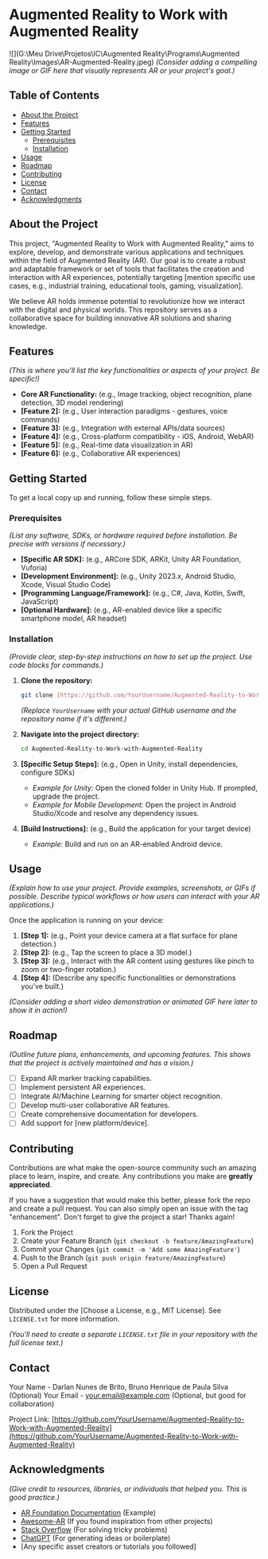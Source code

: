 # Augmented Reality to Work with Augmented Reality

![](G:\Meu Drive\Projetos\IC\Augmented Reality\Programs\Augmented Reality\Images\AR-Augmented-Reality.jpeg)
*(Consider adding a compelling image or GIF here that visually represents AR or your project's goal.)*

## Table of Contents

- [About the Project](#about-the-project)
- [Features](#features)
- [Getting Started](#getting-started)
  - [Prerequisites](#prerequisites)
  - [Installation](#installation)
- [Usage](#usage)
- [Roadmap](#roadmap)
- [Contributing](#contributing)
- [License](#license)
- [Contact](#contact)
- [Acknowledgments](#acknowledgments)

## About the Project

This project, "Augmented Reality to Work with Augmented Reality," aims to explore, develop, and demonstrate various applications and techniques within the field of Augmented Reality (AR). Our goal is to create a robust and adaptable framework or set of tools that facilitates the creation and interaction with AR experiences, potentially targeting [mention specific use cases, e.g., industrial training, educational tools, gaming, visualization].

We believe AR holds immense potential to revolutionize how we interact with the digital and physical worlds. This repository serves as a collaborative space for building innovative AR solutions and sharing knowledge.

## Features

*(This is where you'll list the key functionalities or aspects of your project. Be specific!)*

- **Core AR Functionality:** (e.g., Image tracking, object recognition, plane detection, 3D model rendering)
- **[Feature 2]:** (e.g., User interaction paradigms - gestures, voice commands)
- **[Feature 3]:** (e.g., Integration with external APIs/data sources)
- **[Feature 4]:** (e.g., Cross-platform compatibility - iOS, Android, WebAR)
- **[Feature 5]:** (e.g., Real-time data visualization in AR)
- **[Feature 6]:** (e.g., Collaborative AR experiences)

## Getting Started

To get a local copy up and running, follow these simple steps.

### Prerequisites

*(List any software, SDKs, or hardware required before installation. Be precise with versions if necessary.)*

* **[Specific AR SDK]:** (e.g., ARCore SDK, ARKit, Unity AR Foundation, Vuforia)
* **[Development Environment]:** (e.g., Unity 2023.x, Android Studio, Xcode, Visual Studio Code)
* **[Programming Language/Framework]:** (e.g., C#, Java, Kotlin, Swift, JavaScript)
* **[Optional Hardware]:** (e.g., AR-enabled device like a specific smartphone model, AR headset)

### Installation

*(Provide clear, step-by-step instructions on how to set up the project. Use code blocks for commands.)*

1.  **Clone the repository:**
    ```bash
    git clone [https://github.com/YourUsername/Augmented-Reality-to-Work-with-Augmented-Reality.git](https://github.com/YourUsername/Augmented-Reality-to-Work-with-Augmented-Reality.git)
    ```
    *(Replace `YourUsername` with your actual GitHub username and the repository name if it's different.)*

2.  **Navigate into the project directory:**
    ```bash
    cd Augmented-Reality-to-Work-with-Augmented-Reality
    ```

3.  **[Specific Setup Steps]:** (e.g., Open in Unity, install dependencies, configure SDKs)
    * *Example for Unity:* Open the cloned folder in Unity Hub. If prompted, upgrade the project.
    * *Example for Mobile Development:* Open the project in Android Studio/Xcode and resolve any dependency issues.

4.  **[Build Instructions]:** (e.g., Build the application for your target device)
    * *Example:* Build and run on an AR-enabled Android device.

## Usage

*(Explain how to use your project. Provide examples, screenshots, or GIFs if possible. Describe typical workflows or how users can interact with your AR applications.)*

Once the application is running on your device:

1.  **[Step 1]:** (e.g., Point your device camera at a flat surface for plane detection.)
2.  **[Step 2]:** (e.g., Tap the screen to place a 3D model.)
3.  **[Step 3]:** (e.g., Interact with the AR content using gestures like pinch to zoom or two-finger rotation.)
4.  **[Step 4]:** (Describe any specific functionalities or demonstrations you've built.)

*(Consider adding a short video demonstration or animated GIF here later to show it in action!)*

## Roadmap

*(Outline future plans, enhancements, and upcoming features. This shows that the project is actively maintained and has a vision.)*

-   [ ] Expand AR marker tracking capabilities.
-   [ ] Implement persistent AR experiences.
-   [ ] Integrate AI/Machine Learning for smarter object recognition.
-   [ ] Develop multi-user collaborative AR features.
-   [ ] Create comprehensive documentation for developers.
-   [ ] Add support for [new platform/device].

## Contributing

Contributions are what make the open-source community such an amazing place to learn, inspire, and create. Any contributions you make are **greatly appreciated**.

If you have a suggestion that would make this better, please fork the repo and create a pull request. You can also simply open an issue with the tag "enhancement".
Don't forget to give the project a star! Thanks again!

1.  Fork the Project
2.  Create your Feature Branch (`git checkout -b feature/AmazingFeature`)
3.  Commit your Changes (`git commit -m 'Add some AmazingFeature'`)
4.  Push to the Branch (`git push origin feature/AmazingFeature`)
5.  Open a Pull Request

## License

Distributed under the [Choose a License, e.g., MIT License]. See `LICENSE.txt` for more information.

*(You'll need to create a separate `LICENSE.txt` file in your repository with the full license text.)*

## Contact

Your Name - Darlan Nunes de Brito, Bruno Henrique de Paula Silva (Optional)
Your Email - your.email@example.com (Optional, but good for collaboration)

Project Link: [https://github.com/YourUsername/Augmented-Reality-to-Work-with-Augmented-Reality](https://github.com/YourUsername/Augmented-Reality-to-Work-with-Augmented-Reality)

## Acknowledgments

*(Give credit to resources, libraries, or individuals that helped you. This is good practice.)*

* [AR Foundation Documentation](https://docs.unity3d.com/Packages/com.unity.xr.arfoundation@4.1/manual/index.html) (Example)
* [Awesome-AR](https://github.com/YourName/awesome-ar) (If you found inspiration from other projects)
* [Stack Overflow](https://stackoverflow.com/) (For solving tricky problems)
* [ChatGPT](https://chat.openai.com/) (For generating ideas or boilerplate)
* [Any specific asset creators or tutorials you followed]
